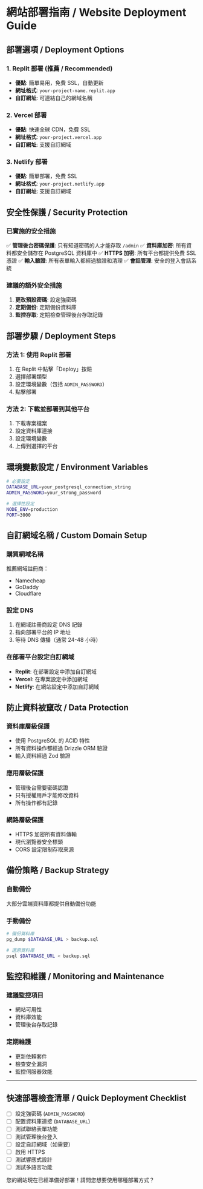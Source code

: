 # 網站部署指南 / Website Deployment Guide

## 部署選項 / Deployment Options

### 1. Replit 部署 (推薦 / Recommended)
- **優點**: 簡單易用，免費 SSL，自動更新
- **網址格式**: `your-project-name.replit.app`
- **自訂網址**: 可連結自己的網域名稱

### 2. Vercel 部署
- **優點**: 快速全球 CDN，免費 SSL
- **網址格式**: `your-project.vercel.app`
- **自訂網址**: 支援自訂網域

### 3. Netlify 部署
- **優點**: 簡單部署，免費 SSL
- **網址格式**: `your-project.netlify.app`
- **自訂網址**: 支援自訂網域

## 安全性保護 / Security Protection

### 已實施的安全措施
✅ **管理後台密碼保護**: 只有知道密碼的人才能存取 `/admin`
✅ **資料庫加密**: 所有資料都安全儲存在 PostgreSQL 資料庫中
✅ **HTTPS 加密**: 所有平台都提供免費 SSL 憑證
✅ **輸入驗證**: 所有表單輸入都經過驗證和清理
✅ **會話管理**: 安全的登入會話系統

### 建議的額外安全措施
1. **更改預設密碼**: 設定強密碼
2. **定期備份**: 定期備份資料庫
3. **監控存取**: 定期檢查管理後台存取記錄

## 部署步驟 / Deployment Steps

### 方法 1: 使用 Replit 部署
1. 在 Replit 中點擊「Deploy」按鈕
2. 選擇部署類型
3. 設定環境變數（包括 `ADMIN_PASSWORD`）
4. 點擊部署

### 方法 2: 下載並部署到其他平台
1. 下載專案檔案
2. 設定資料庫連接
3. 設定環境變數
4. 上傳到選擇的平台

## 環境變數設定 / Environment Variables

```bash
# 必要設定
DATABASE_URL=your_postgresql_connection_string
ADMIN_PASSWORD=your_strong_password

# 選擇性設定
NODE_ENV=production
PORT=3000
```

## 自訂網域名稱 / Custom Domain Setup

### 購買網域名稱
推薦網域註冊商：
- Namecheap
- GoDaddy
- Cloudflare

### 設定 DNS
1. 在網域註冊商設定 DNS 記錄
2. 指向部署平台的 IP 地址
3. 等待 DNS 傳播（通常 24-48 小時）

### 在部署平台設定自訂網域
- **Replit**: 在部署設定中添加自訂網域
- **Vercel**: 在專案設定中添加網域
- **Netlify**: 在網站設定中添加自訂網域

## 防止資料被竄改 / Data Protection

### 資料庫層級保護
- 使用 PostgreSQL 的 ACID 特性
- 所有資料操作都經過 Drizzle ORM 驗證
- 輸入資料經過 Zod 驗證

### 應用層級保護
- 管理後台需要密碼認證
- 只有授權用戶才能修改資料
- 所有操作都有記錄

### 網路層級保護
- HTTPS 加密所有資料傳輸
- 現代瀏覽器安全標頭
- CORS 設定限制存取來源

## 備份策略 / Backup Strategy

### 自動備份
大部分雲端資料庫都提供自動備份功能

### 手動備份
```bash
# 備份資料庫
pg_dump $DATABASE_URL > backup.sql

# 還原資料庫
psql $DATABASE_URL < backup.sql
```

## 監控和維護 / Monitoring and Maintenance

### 建議監控項目
- 網站可用性
- 資料庫效能
- 管理後台存取記錄

### 定期維護
- 更新依賴套件
- 檢查安全漏洞
- 監控伺服器效能

---

## 快速部署檢查清單 / Quick Deployment Checklist

- [ ] 設定強密碼 (`ADMIN_PASSWORD`)
- [ ] 配置資料庫連接 (`DATABASE_URL`)
- [ ] 測試聯絡表單功能
- [ ] 測試管理後台登入
- [ ] 設定自訂網域（如需要）
- [ ] 啟用 HTTPS
- [ ] 測試響應式設計
- [ ] 測試多語言功能

您的網站現在已經準備好部署！請問您想要使用哪種部署方式？